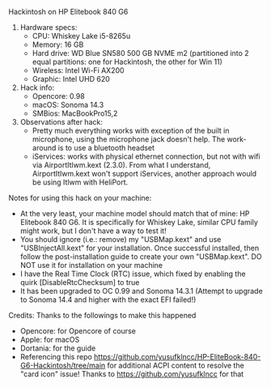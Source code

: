 Hackintosh on HP Elitebook 840 G6
1. Hardware specs:
   - CPU: Whiskey Lake i5-8265u
   - Memory: 16 GB
   - Hard drive: WD Blue SN580 500 GB NVME m2 (partitioned into 2 equal partitions: one for Hackintosh, the other for Win 11)
   - Wireless: Intel Wi-Fi AX200
   - Graphic: Intel UHD 620
2. Hack info:
   - Opencore: 0.98
   - macOS: Sonoma 14.3
   - SMBios: MacBookPro15,2
3. Observations after hack:
   - Pretty much everything works with exception of the built in microphone, using the microphone jack doesn't help. The work-around is to use a bluetooth headset
   - iServices: works with physical ethernet connection, but not with wifi via AirportItlwm.kext (2.3.0). From what I understand, AirportItlwm.kext won't support iServices, another approach would be using Itlwm with HeliPort.


Notes for using this hack on your machine:
 - At the very least, your machine model should match that of mine: HP Elitebook 840 G6. It is specifically for Whiskey Lake, similar CPU family might work, but I don't have a way to test it!
 - You should ignore (i.e.: remove) my "USBMap.kext" and use "USBInjectAll.kext" for your installation. Once successful installed, then follow the post-installation guide to create your own "USBMap.kext". DO NOT use it for installation on your machine
 - I have the Real Time Clock (RTC) issue, which fixed by enabling the quirk [DisableRtcChecksum] to true
 - It has been upgraded to OC 0.99 and Sonoma 14.3.1 (Attempt to upgrade to Sonoma 14.4 and higher with the exact EFI failed!)


Credits: Thanks to the followings to make this happened
- Opencore: for Opencore of course
- Apple: for macOS
- Dortania: for the guide
- Referencing this repo https://github.com/yusufklncc/HP-EliteBook-840-G6-Hackintosh/tree/main for additional ACPI content to resolve the "card icon" issue! Thanks to https://github.com/yusufklncc for that
